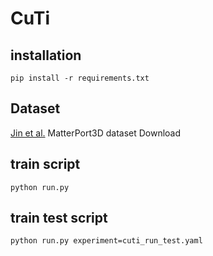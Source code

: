 # CuTi

## installation
```shell
pip install -r requirements.txt
```

## Dataset
[Jin et al.](https://github.com/jinlinyi/SparsePlanes/blob/main/docs/data.md) MatterPort3D dataset Download

## train script
```shell
python run.py 
```

## train test script
```shell
python run.py experiment=cuti_run_test.yaml
```

